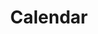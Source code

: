 ---
stars: 4
country: 6United States
title: Calendar
description: This is your main Mayan Dreamspell Calendar Dashboard with all the details you need to stay in sync. Calculate the Kin for any date.
---